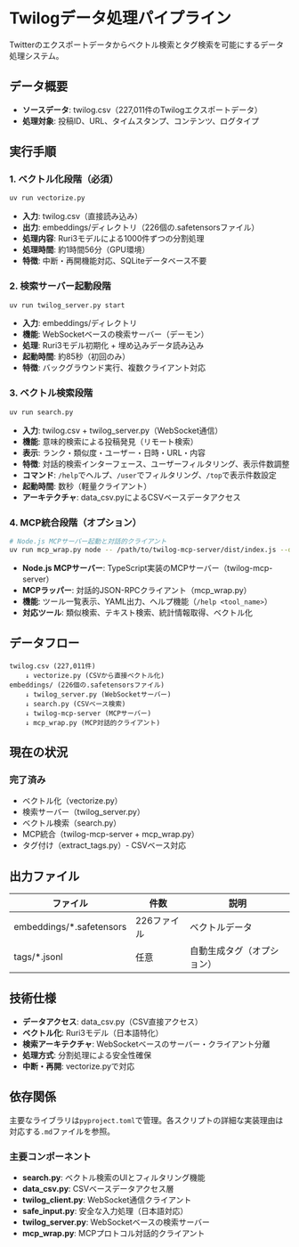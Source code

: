 # Twilogデータ処理パイプライン

Twitterのエクスポートデータからベクトル検索とタグ検索を可能にするデータ処理システム。

## データ概要

- **ソースデータ**: twilog.csv（227,011件のTwilogエクスポートデータ）
- **処理対象**: 投稿ID、URL、タイムスタンプ、コンテンツ、ログタイプ

## 実行手順

### 1. ベクトル化段階（必須）
```bash
uv run vectorize.py
```
- **入力**: twilog.csv（直接読み込み）
- **出力**: embeddings/ディレクトリ（226個の.safetensorsファイル）
- **処理内容**: Ruri3モデルによる1000件ずつの分割処理
- **処理時間**: 約1時間56分（GPU環境）
- **特徴**: 中断・再開機能対応、SQLiteデータベース不要

### 2. 検索サーバー起動段階
```bash
uv run twilog_server.py start
```
- **入力**: embeddings/ディレクトリ
- **機能**: WebSocketベースの検索サーバー（デーモン）
- **処理**: Ruri3モデル初期化 + 埋め込みデータ読み込み
- **起動時間**: 約85秒（初回のみ）
- **特徴**: バックグラウンド実行、複数クライアント対応

### 3. ベクトル検索段階
```bash
uv run search.py
```
- **入力**: twilog.csv + twilog_server.py（WebSocket通信）
- **機能**: 意味的検索による投稿発見（リモート検索）
- **表示**: ランク・類似度・ユーザー・日時・URL・内容
- **特徴**: 対話的検索インターフェース、ユーザーフィルタリング、表示件数調整
- **コマンド**: `/help`でヘルプ、`/user`でフィルタリング、`/top`で表示件数設定
- **起動時間**: 数秒（軽量クライアント）
- **アーキテクチャ**: data_csv.pyによるCSVベースデータアクセス

### 4. MCP統合段階（オプション）
```bash
# Node.js MCPサーバー起動と対話的クライアント
uv run mcp_wrap.py node -- /path/to/twilog-mcp-server/dist/index.js --db /path/to/twilog.db
```
- **Node.js MCPサーバー**: TypeScript実装のMCPサーバー（twilog-mcp-server）
- **MCPラッパー**: 対話的JSON-RPCクライアント（mcp_wrap.py）
- **機能**: ツール一覧表示、YAML出力、ヘルプ機能（`/help <tool_name>`）
- **対応ツール**: 類似検索、テキスト検索、統計情報取得、ベクトル化


## データフロー

```
twilog.csv (227,011件)
    ↓ vectorize.py (CSVから直接ベクトル化)
embeddings/ (226個の.safetensorsファイル)
    ↓ twilog_server.py (WebSocketサーバー)
    ↓ search.py (CSVベース検索)
    ↓ twilog-mcp-server (MCPサーバー)
    ↓ mcp_wrap.py (MCP対話的クライアント)
```

## 現在の状況

### 完了済み
- ベクトル化（vectorize.py）
- 検索サーバー（twilog_server.py）
- ベクトル検索（search.py）
- MCP統合（twilog-mcp-server + mcp_wrap.py）
- タグ付け（extract_tags.py）- CSVベース対応

## 出力ファイル

| ファイル | 件数 | 説明 |
|---------|------|------|
| embeddings/*.safetensors | 226ファイル | ベクトルデータ |
| tags/*.jsonl | 任意 | 自動生成タグ（オプション） |

## 技術仕様

- **データアクセス**: data_csv.py（CSV直接アクセス）
- **ベクトル化**: Ruri3モデル（日本語特化）
- **検索アーキテクチャ**: WebSocketベースのサーバー・クライアント分離
- **処理方式**: 分割処理による安全性確保
- **中断・再開**: vectorize.pyで対応

## 依存関係

主要なライブラリは`pyproject.toml`で管理。各スクリプトの詳細な実装理由は対応する`.md`ファイルを参照。

### 主要コンポーネント

- **search.py**: ベクトル検索のUIとフィルタリング機能
- **data_csv.py**: CSVベースデータアクセス層
- **twilog_client.py**: WebSocket通信クライアント
- **safe_input.py**: 安全な入力処理（日本語対応）
- **twilog_server.py**: WebSocketベースの検索サーバー
- **mcp_wrap.py**: MCPプロトコル対話的クライアント
